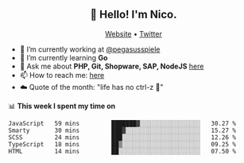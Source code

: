 <h2 align="center">👋 Hello! I'm Nico.</h2>
<p align="center">
  <a href="https://gruselhaus.com">Website</a> •
  <a href="https://twitter.com/NicoFinkernagel">Twitter</a>
</p>


- 🔭 I’m currently working at [@pegasusspiele](https://github.com/pegasusspiele)
- 🌱 I’m currently learning **Go**
- 💬 Ask me about **PHP, Git, Shopware, SAP, NodeJS** [here](https://github.com/gruselhaus/gruselhaus/issues)
- 📫 How to reach me: [here](https://github.com/gruselhaus/gruselhaus/issues)
- ☁️ Quote of the month: "life has no ctrl-z 🌴"

📊 **This week I spent my time on**
<!--START_SECTION:waka-->
```text
JavaScript   59 mins         ███████▓░░░░░░░░░░░░░░░░░   30.27 % 
Smarty       30 mins         ███▓░░░░░░░░░░░░░░░░░░░░░   15.27 % 
SCSS         24 mins         ███░░░░░░░░░░░░░░░░░░░░░░   12.26 % 
TypeScript   18 mins         ██▒░░░░░░░░░░░░░░░░░░░░░░   09.25 % 
HTML         14 mins         ██░░░░░░░░░░░░░░░░░░░░░░░   07.50 % 
```
<!--END_SECTION:waka-->
